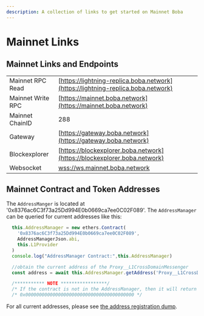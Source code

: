 ```yaml
---
description: A collection of links to get started on Mainnet Boba
---
```


# Mainnet Links

## Mainnet Links and Endpoints

|                   |                                                                                  |
| ----------------- | -------------------------------------------------------------------------------- |
| Mainnet RPC Read  | [https://lightning-replica.boba.network](https://lightning-replica.boba.network) |
| Mainnet Write RPC | [https://mainnet.boba.network](https://mainnet.boba.network)                     |
| Mainnet ChainID   | 288                                                                              |
| Gateway           | [https://gateway.boba.network](https://gateway.boba.network)                     |
| Blockexplorer     | [https://blockexplorer.boba.network](https://blockexplorer.boba.network)         |
| Websocket         | [wss://ws.mainnet.boba.network](wss://wss.mainnet.boba.network)                  |

## Mainnet Contract and Token Addresses

The `AddressManger` is located at '0x8376ac6C3f73a25Dd994E0b0669ca7ee0C02F089'. The `AddressManager` can be queried for current addresses like this:

```javascript
  this.AddressManager = new ethers.Contract(
    '0x8376ac6C3f73a25Dd994E0b0669ca7ee0C02F089',
    AddressManagerJson.abi,
    this.L1Provider
  )
  console.log("AddressManager Contract:",this.AddressManager)

  //obtain the current address of the Proxy__L1CrossDomainMessenger
  const address = await this.AddressManager.getAddress('Proxy__L1CrossDomainMessenger')

  /*********** NOTE *****************/
  /* If the contract is not in the AddressManager, then it will return the zero address: */
  /* 0x0000000000000000000000000000000000000000 */
```

For all current addresses, please see [the address registration dump](https://github.com/bobanetwork/boba/blob/develop/packages/boba/register/addresses).